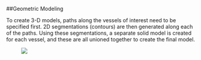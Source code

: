 ##Geometric Modeling

To create 3-D models, paths along the vessels of interest need to be specified first. 2D segmentations (contours) are then generated along each of the paths. Using these segmentations, a separate solid model is created for each vessel, and these are all unioned together to create the final model. 

<figure>
  <img class="svImg svImgMd"  src="documentation/userguide/imgs/modeling/1.jpg"> 
  <figcaption class="svCaption" ></figcaption>
</figure>
